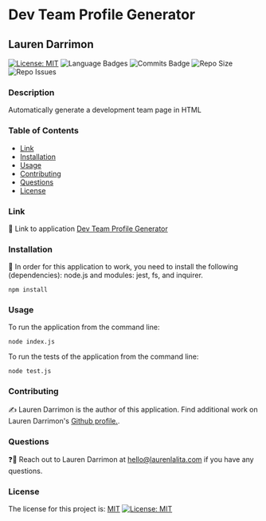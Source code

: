 # Dev Team Profile Generator
## Lauren Darrimon
[![License: MIT](https://img.shields.io/badge/License-MIT-yellow?style=for-the-badge&logo=appveyor)](https://opensource.org/licenses/MIT) ![Language Badges](https://img.shields.io/github/languages/top/laurenDarrimon/team-profile-generator?style=for-the-badge&logo=appveyor) ![Commits Badge](https://img.shields.io/github/last-commit/laurenDarrimon/team-profile-generator?style=for-the-badge&logo=appveyor) ![Repo Size](https://img.shields.io/github/repo-size/laurenDarrimon/team-profile-generator?style=for-the-badge&logo=appveyor) ![Repo Issues](https://img.shields.io/github/issues/laurenDarrimon/team-profile-generator?style=for-the-badge&logo=appveyor)
    
### Description
Automatically generate a development team page in HTML

### Table of Contents

* [Link](#link)
* [Installation](#installation)
* [Usage](#usage)
* [Contributing](#contributing)
* [Questions](#questions)
* [License](#license)


### Link 
🔗 
Link to application [Dev Team Profile Generator](https://github.com/LaurenDarrimon/team-profile-generator)


### Installation
🔧
In order for this application to work, you need to install the following (dependencies): 
node.js and modules: jest, fs, and inquirer. 

~~~
npm install
~~~


### Usage 
To run the application from the command line: 

~~~
node index.js
~~~

To run the tests of the application from the command line: 

~~~
node test.js
~~~


### Contributing 
✍️ 
Lauren Darrimon is the author of this application. Find additional work on Lauren Darrimon's [Github profile.](http://github.com/laurenDarrimon).


### Questions
❓💌
Reach out to Lauren Darrimon at hello@laurenlalita.com if you have any questions. 

### License
The license for this project is: [MIT](https://opensource.org/licenses/MIT)
[![License: MIT](https://img.shields.io/badge/License-MIT-yellow?style=for-the-badge&logo=appveyor)](https://opensource.org/licenses/MIT)

